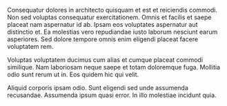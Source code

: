 Consequatur dolores in architecto quisquam et est et reiciendis commodi. Non sed voluptas consequatur exercitationem. Omnis et facilis et saepe placeat nam aspernatur id ab. Ipsam eos voluptates aspernatur aut distinctio et. Ea molestias vero repudiandae iusto laborum nesciunt earum asperiores. Sed dolore tempore omnis enim eligendi placeat facere voluptatem rem.
 Voluptas voluptatem ducimus cum alias et cumque placeat commodi similique. Nam laboriosam neque saepe et totam doloremque fuga. Mollitia odio sunt rerum ut in. Eos quidem hic qui velit.
 Aliquid corporis ipsam odio. Sunt eligendi sed unde assumenda recusandae. Assumenda ipsum quasi error. In illo molestiae incidunt quia.